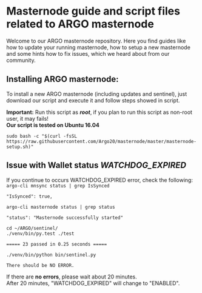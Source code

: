 # Masternode guide and script files related to ARGO masternode

Welcome to our ARGO masternode repository. Here you find guides like how to update your running masternode, how to setup a new masternode and some hints how to fix issues, which we heard about from our community.

## Installing ARGO masternode:

To install a new ARGO masternode (including updates and sentinel), just download our script and execute it and follow steps showed in script.

**Important:** Run this script as **_root_**, if you plan to run this script as non-root user, it may fails!\
**Our script is tested on Ubuntu 16.04**

`sudo bash -c "$(curl -fsSL https://raw.githubusercontent.com/Argo20/masternode/master/masternode-setup.sh)"`

## Issue with Wallet status **_WATCHDOG_EXPIRED_**

If you continue to occurs WATCHDOG_EXPIRED error, check the following:  
`argo-cli mnsync status | grep IsSynced`
  
    "IsSynced": true,
  
`argo-cli masternode status | grep status`
  
    "status": "Masternode successfully started"
  
`cd ~/ARGO/sentinel/` \
`./venv/bin/py.test ./test`
  
    ===== 23 passed in 0.25 seconds =====
  
`./venv/bin/python bin/sentinel.py`
  
    There should be NO ERROR.
  
  
If there are **no errors**, please wait about 20 minutes.  
After 20 minutes, "WATCHDOG_EXPIRED" will change to "ENABLED". 
